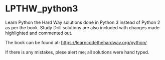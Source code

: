 # LPTHW_python3
Learn Python the Hard Way solutions done in Python 3 instead of Python 2 as per the book. Study Drill solutions are also included with changes made highlighted and commented out. 

 The book can be found at:
https://learncodethehardway.org/python/

If there is any mistakes, plese alert me; all solutions were hand typed.
